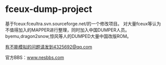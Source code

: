 # fceux-dump-project

基于fceux:fceultra.svn.sourceforge.net/的一个修改项目。
对大量fceux等认为不值得加入的MAPPER进行整理，同时加入中国DUMPER人员。
byemu,dragon2snow,惊风等人的DUMPED大量中国改版ROM。

有不能模拟的问题请发到4325692@qq.com

官方BBS：www.nesbbs.com
